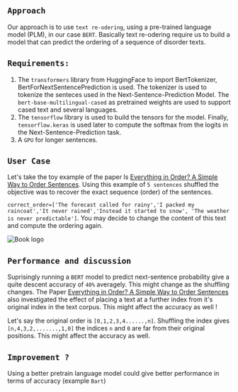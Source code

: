 ## `Approach`

Our approach is to use `text re-odering`, using a pre-trained language model (PLM), in our case `BERT`. Basically text re-odering require us to build a model that can predict the ordering of a sequence of disorder texts.

## `Requirements:`
1. The `transformers` library from HuggingFace to import BertTokenizer, BertForNextSentencePrediction is used. 
The tokenizer is used to tokenize the senteces used in the Next-Sentence-Prediction Model. The `bert-base-multilingual-cased` as pretrained weights are used to support cased text and several languages.
2. The `tensorflow` library is used to build the tensors for the model.
Finally, `tensorflow.keras` is used later to compute the softmax from the logits in the Next-Sentence-Prediction task.
3. A `GPU` for longer sentences.

## `User Case`
Let's take the toy example of the paper Is [Everything in Order? A Simple Way to Order Sentences](https://aclanthology.org/2021.emnlp-main.841.pdf).
Using this example of `5 sentences` shuffled the objective was to recover the exact sequence (order) of the sentences.

`correct_order=['The forecast called for rainy','I packed my raincoat','It never rained','Instead it started to snow',
      'The weather is never predictable']`. You may decide to change the content of this text and compute the ordering again.
      
 ![Book logo](me.png)
      
## `Performance and discussion`

Suprisingly running a `BERT` model to predict next-sentence probability give a quite descent accuracy of `40%` averagely. This might change as the shuffling changes. The Paper [Everything in Order? A Simple Way to Order Sentences](https://aclanthology.org/2021.emnlp-main.841.pdf) also investigated the effect of placing a text at a further index from it's original index in the text corpus. This might affect the accuracy as well !

Let's say the original order is `[0,1,2,3,4......,n]`. Shuffling the index gives `[n,4,3,2,.......,1,0]` the indices `n` and `0` are far from their original positions. This might affect the accuracy as well.

## `Improvement ?`

Using a better pretrain language model could give better performance in terms of accuracy (example `Bart`)
